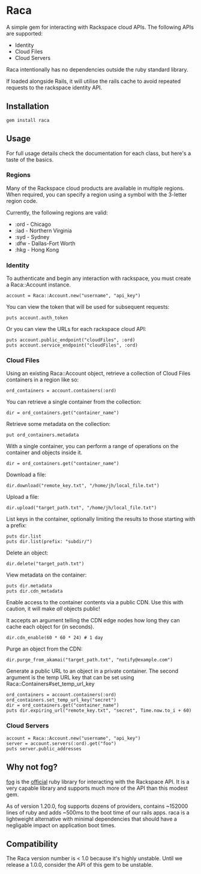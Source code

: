 # Raca

A simple gem for interacting with Rackspace cloud APIs. The following APIs are
supported:

* Identity
* Cloud Files
* Cloud Servers

Raca intentionally has no dependencies outside the ruby standard library.

If loaded alongside Rails, it will utilise the rails cache to avoid repeated
requests to the rackspace identity API.

## Installation

    gem install raca

## Usage

For full usage details check the documentation for each class, but here's
a taste of the basics.

### Regions

Many of the Rackspace cloud products are available in multiple regions. When
required, you can specify a region using a symbol with the 3-letter region code.

Currently, the following regions are valid:

* :ord - Chicago
* :iad - Northern Virginia
* :syd - Sydney
* :dfw - Dallas-Fort Worth
* :hkg - Hong Kong

### Identity

To authenticate and begin any interaction with rackspace, you must create a
Raca::Account instance.

    account = Raca::Account.new("username", "api_key")

You can view the token that will be used for subsequent requests:

    puts account.auth_token

Or you can view the URLs for each rackspace cloud API:

    puts account.public_endpoint("cloudFiles", :ord)
    puts account.service_endpoint("cloudFiles", :ord)

### Cloud Files

Using an existing Raca::Account object, retrieve a collection of Cloud Files
containers in a region like so:

    ord_containers = account.containers(:ord)

You can retrieve a single container from the collection:

    dir = ord_containers.get("container_name")

Retrieve some metadata on the collection:

    put ord_containers.metadata

With a single container, you can perform a range of operations on the container
and objects inside it.

    dir = ord_containers.get("container_name")

Download a file:

    dir.download("remote_key.txt", "/home/jh/local_file.txt")

Upload a file:

    dir.upload("target_path.txt", "/home/jh/local_file.txt")

List keys in the container, optionally limiting the results to those
starting with a prefix:

    puts dir.list
    puts dir.list(prefix: "subdir/")

Delete an object:

    dir.delete("target_path.txt")

View metadata on the container:

    puts dir.metadata
    puts dir.cdn_metadata

Enable access to the container contents via a public CDN. Use this with caution, it will make *all* objects public!

It accepts an argument telling the CDN edge nodes how long they can cache each object for (in seconds).

    dir.cdn_enable(60 * 60 * 24) # 1 day

Purge an object from the CDN:

    dir.purge_from_akamai("target_path.txt", "notify@example.com")

Generate a public URL to an object in a private container. The second argument
is the temp URL key that can be set using Raca::Containers#set_temp_url_key

    ord_containers = account.containers(:ord)
    ord_containers.set_temp_url_key("secret")
    dir = ord_containers.get("container_name")
    puts dir.expiring_url("remote_key.txt", "secret", Time.now.to_i + 60)

### Cloud Servers

    account = Raca::Account.new("username", "api_key")
    server = account.servers(:ord).get("foo")
    puts server.public_addresses

## Why not fog?

[fog](http://rubygems.org/gems/fog) is the [official](http://developer.rackspace.com)
ruby library for interacting with the Rackspace API. It is a very capable
library and supports much more of the API than this modest gem.

As of version 1.20.0, fog supports dozens of providers, contains ~152000 lines
of ruby and adds ~500ms to the boot time of our rails apps. raca is a
lightweight alternative with minimal dependencies that should have a negligable
impact on application boot times.

## Compatibility

The Raca version number is < 1.0 because it's highly unstable. Until we release
a 1.0.0, consider the API of this gem to be unstable.
